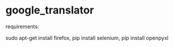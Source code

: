 # google_translator

requirements:

sudo apt-get install firefox, 
pip install selenium, 
pip install openpyxl
